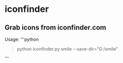 iconfinder
==========
Grab icons from iconfinder.com
-------------------------------
Usage:
'''python
> python iconfinder.py smile --save-dir="G:/smile"

'''
